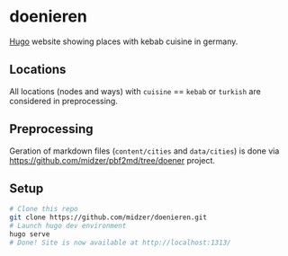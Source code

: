 # doenieren

[Hugo](https://gohugo.io/) website showing places with kebab cuisine in germany.

## Locations

All locations (nodes and ways) with `cuisine` == `kebab` or `turkish` are considered in preprocessing.

## Preprocessing

Geration of markdown files (`content/cities` and `data/cities`) is done via https://github.com/midzer/pbf2md/tree/doener project.

## Setup

```bash
# Clone this repo
git clone https://github.com/midzer/doenieren.git
# Launch hugo dev environment
hugo serve
# Done! Site is now available at http://localhost:1313/
```

